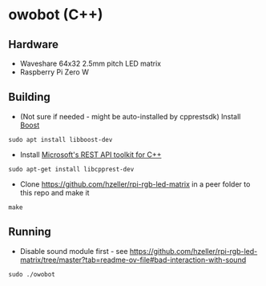 # owobot (C++)

## Hardware
- Waveshare 64x32 2.5mm pitch LED matrix
- Raspberry Pi Zero W

## Building
- (Not sure if needed - might be auto-installed by cpprestsdk) Install [Boost]()

```
sudo apt install libboost-dev
```

- Install [Microsoft's REST API toolkit for C++](https://github.com/microsoft/cpprestsdk)

```
sudo apt-get install libcpprest-dev
```

- Clone https://github.com/hzeller/rpi-rgb-led-matrix in a peer folder to this repo and make it

```
make
```

## Running
- Disable sound module first - see https://github.com/hzeller/rpi-rgb-led-matrix/tree/master?tab=readme-ov-file#bad-interaction-with-sound

```
sudo ./owobot
```
